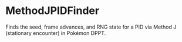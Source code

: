 # MethodJPIDFinder
Finds the seed, frame advances, and RNG state for a PID via Method J (stationary encounter) in Pokémon DPPT.
